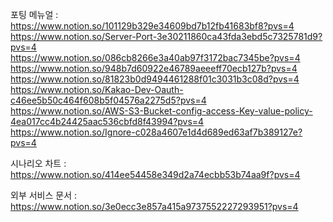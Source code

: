 포팅 메뉴얼 :  
<https://www.notion.so/101129b329e34609bd7b12fb41683bf8?pvs=4>  
<https://www.notion.so/Server-Port-3e30211860ca43fda3ebd5c7325781d9?pvs=4>  
<https://www.notion.so/086cb8266e3a40ab97f3172bac7345be?pvs=4>  
<https://www.notion.so/948b7d60922e46789aeeeff70ecb127b?pvs=4>  
<https://www.notion.so/81823b0d9494461288f01c3031b3c08d?pvs=4>  
<https://www.notion.so/Kakao-Dev-Oauth-c46ee5b50c464f608b5f04576a2275d5?pvs=4>  
<https://www.notion.so/AWS-S3-Bucket-config-access-Key-value-policy-4ea017cc4b24425aac536cbfd8f43994?pvs=4>  
<https://www.notion.so/Ignore-c028a4607e1d4d689ed63af7b389127e?pvs=4>  

시나리오 차트 :  
<https://www.notion.so/414ee54458e349d2a74ecbb53b74aa9f?pvs=4>  

외부 서비스 문서 :  
<https://www.notion.so/3e0ecc3e857a415a9737552227293951?pvs=4>  
